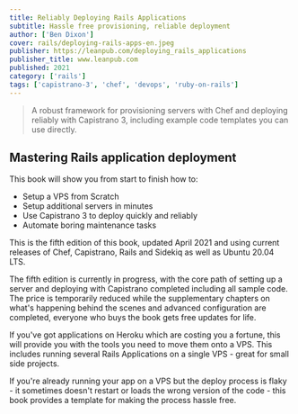 ```yaml
---
title: Reliably Deploying Rails Applications
subtitle: Hassle free provisioning, reliable deployment
author: ['Ben Dixon'] 
cover: rails/deploying-rails-apps-en.jpeg
publisher: https://leanpub.com/deploying_rails_applications
publisher_title: www.leanpub.com 
published: 2021
category: ['rails']
tags: ['capistrano-3', 'chef', 'devops', 'ruby-on-rails']
---
```


> A robust framework for provisioning servers with Chef and deploying reliably with Capistrano 3, including example code templates you can use directly.

## Mastering Rails application deployment

This book will show you from start to finish how to:

- Setup a VPS from Scratch
- Setup additional servers in minutes
- Use Capistrano 3 to deploy quickly and reliably
- Automate boring maintenance tasks 

This is the fifth edition of this book, updated April 2021 and using current releases of Chef, Capistrano, Rails and Sidekiq as well as Ubuntu 20.04 LTS.

The fifth edition is currently in progress, with the core path of setting up a server and deploying with Capistrano completed including all sample code. The price is temporarily reduced while the supplementary chapters on what's happening behind the scenes and advanced configuration are completed, everyone who buys the book gets free updates for life.

If you've got applications on Heroku which are costing you a fortune, this will provide you with the tools you need to move them onto a VPS. This includes running several Rails Applications on a single VPS - great for small side projects.

If you're already running your app on a VPS but the deploy process is flaky - it sometimes doesn't restart or loads the wrong version of the code - this book provides a template for making the process hassle free.
